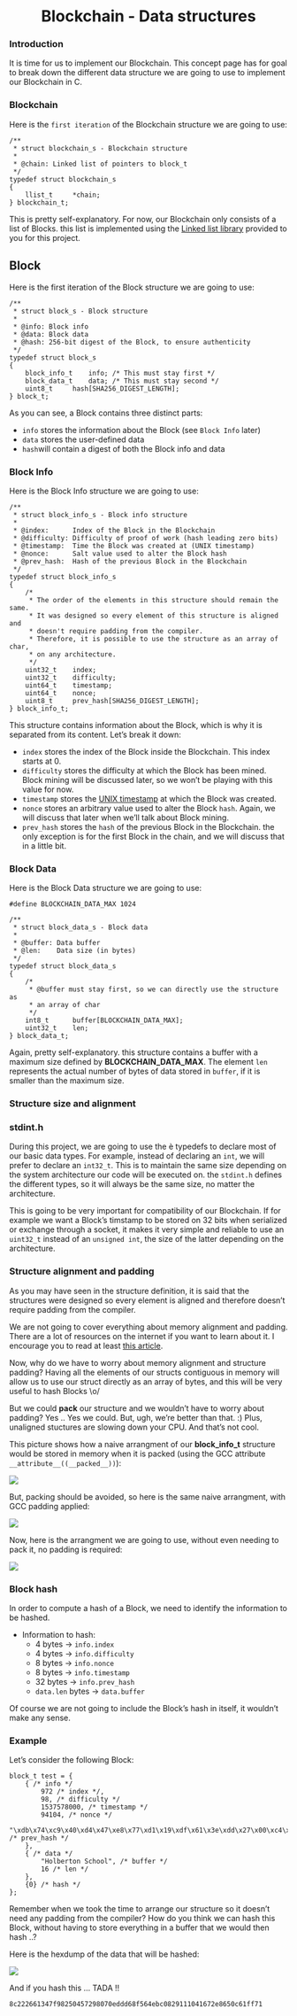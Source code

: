 <h1 align="center"> Blockchain - Data structures</h1>

### Introduction
It is time for us to implement our Blockchain. This concept page has for goal to break down the different data structure we are going to use to implement our Blockchain in C.

### Blockchain
Here is the `first iteration` of the Blockchain structure we are going to use:

```
/**
 * struct blockchain_s - Blockchain structure
 *
 * @chain: Linked list of pointers to block_t
 */
typedef struct blockchain_s
{
    llist_t     *chain;
} blockchain_t;

```

This is pretty self-explanatory. For now, our Blockchain only consists of a list of Blocks. this list is implemented using the [Linked list library](https://github.com/hs-hq/holbertonschool-blockchain/tree/main/llist) provided to you for this project.

## Block

Here is the first iteration of the Block structure we are going to use:

```
/**
 * struct block_s - Block structure
 *
 * @info: Block info
 * @data: Block data
 * @hash: 256-bit digest of the Block, to ensure authenticity
 */
typedef struct block_s
{
    block_info_t    info; /* This must stay first */
    block_data_t    data; /* This must stay second */
    uint8_t     hash[SHA256_DIGEST_LENGTH];
} block_t;
```
As you can see, a Block contains three distinct parts:

* `info` stores the information about the Block (see `Block Info` later)
* `data` stores the user-defined data
* `hash`will contain a digest of both the Block info and data

### Block Info

Here is the Block Info structure we are going to use:

```
/**
 * struct block_info_s - Block info structure
 *
 * @index:      Index of the Block in the Blockchain
 * @difficulty: Difficulty of proof of work (hash leading zero bits)
 * @timestamp:  Time the Block was created at (UNIX timestamp)
 * @nonce:      Salt value used to alter the Block hash
 * @prev_hash:  Hash of the previous Block in the Blockchain
 */
typedef struct block_info_s
{
    /*
     * The order of the elements in this structure should remain the same.
     * It was designed so every element of this structure is aligned and
     * doesn't require padding from the compiler.
     * Therefore, it is possible to use the structure as an array of char,
     * on any architecture.
     */
    uint32_t    index;
    uint32_t    difficulty;
    uint64_t    timestamp;
    uint64_t    nonce;
    uint8_t     prev_hash[SHA256_DIGEST_LENGTH];
} block_info_t;

```

This structure contains information about the Block, which is why it is separated from its content. Let’s break it down:

* `index` stores the index of the Block inside the Blockchain. This index starts at 0.
* `difficulty` stores the difficulty at which the Block has been mined. Block mining will be discussed later, so we won’t be playing with this value for now.
* `timestamp` stores the [UNIX timestamp](https://www.unixtimestamp.com/) at which the Block was created.
* `nonce` stores an arbitrary value used to alter the Block `hash`. Again, we will discuss that later when we’ll talk about Block mining.
* `prev_hash` stores the `hash` of the previous Block in the Blockchain. the only exception is for the first Block in the chain, and we will discuss that in a little bit.

### Block Data

Here is the Block Data structure we are going to use:

```
#define BLOCKCHAIN_DATA_MAX 1024

/**
 * struct block_data_s - Block data
 *
 * @buffer: Data buffer
 * @len:    Data size (in bytes)
 */
typedef struct block_data_s
{
    /*
     * @buffer must stay first, so we can directly use the structure as
     * an array of char
     */
    int8_t      buffer[BLOCKCHAIN_DATA_MAX];
    uint32_t    len;
} block_data_t;
```


Again, pretty self-explanatory. this structure contains a buffer with a maximum size defined by **BLOCKCHAIN_DATA_MAX**. The element `len` represents the actual number of bytes of data stored in `buffer`, if it is smaller than the maximum size.

### Structure size and alignment

### stdint.h

During this project, we are going to use the è typedefs to declare most of our basic data types. For example, instead of declaring an `int`, we will prefer to declare an `int32_t`. This is to maintain the same size depending on the system architecture our code will be executed on. the `stdint.h` defines the different types, so it will always be the same size, no matter the architecture.

This is going to be very important for compatibility of our Blockchain. If for example we want a Block’s timstamp to be stored on 32 bits when serialized or exchange through a socket, it makes it very simple and reliable to use an `uint32_t` instead of an `unsigned int`, the size of the latter depending on the architecture.

### Structure alignment and padding
As you may have seen in the structure definition, it is said that the structures were designed so every element is aligned and therefore doesn’t require padding from the compiler.

We are not going to cover everything about memory alignment and padding. There are a lot of resources on the internet if you want to learn about it. I encourage you to read at least [this article](http://www.catb.org/esr/structure-packing/).

Now, why do we have to worry about memory alignment and structure padding? Having all the elements of our structs contiguous in memory will allow us to use our struct directly as an array of bytes, and this will be very useful to hash Blocks \o/

But we could **pack** our structure and we wouldn’t have to worry about padding? Yes .. Yes we could. But, ugh, we’re better than that. :) Plus, unaligned stuctures are slowing down your CPU. And that’s not cool.

This picture shows how a naive arrangment of our **block_info_t** structure would be stored in memory when it is packed (using the GCC attribute `__attribute__((__packed__))`):


<img width="" height="" src="../media/1data.png">



But, packing should be avoided, so here is the same naive arrangment, with GCC padding applied:


<img width="" height="" src="../media/2data.png">


Now, here is the arrangment we are going to use, without even needing to pack it, no padding is required:


<img width="" height="" src="../media/3data.png">


### Block hash
In order to compute a hash of a Block, we need to identify the information to be hashed.

* Information to hash:
    * 4 bytes -> `info.index`
    * 4 bytes -> `info.difficulty`
    * 8 bytes -> `info.nonce`
    * 8 bytes -> `info.timestamp`
    * 32 bytes -> `info.prev_hash`
    * `data.len` bytes -> `data.buffer`

Of course we are not going to include the Block’s hash in itself, it wouldn’t make any sense.

### Example
Let’s consider the following Block:

```
block_t test = {
    { /* info */
        972 /* index */,
        98, /* difficulty */
        1537578000, /* timestamp */
        94104, /* nonce */
        "\xdb\x74\xc9\x40\xd4\x47\xe8\x77\xd1\x19\xdf\x61\x3e\xdd\x27\x00\xc4\xa8\x4c\xd1\xcf\x08\xbe\xb7\xcb\xc3\x19\xbc\xfa\xea\xb9\x7a" /* prev_hash */
    },
    { /* data */
        "Holberton School", /* buffer */
        16 /* len */
    },
    {0} /* hash */
};

```
Remember when we took the time to arrange our structure so it doesn’t need any padding from the compiler? How do you think we can hash this Block, without having to store everything in a buffer that we would then hash ..?

Here is the hexdump of the data that will be hashed:

<img width="" height="" src="../media/4data.png">

And if you hash this … TADA !!

```
8c222661347f98250457298070eddd68f564ebc0829111041672e8650c61ff71
```
